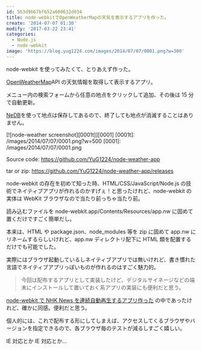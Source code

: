 ```yaml
---
id: 563d9b67bf652a600632d034
title: node-webkitでOpenWeatherMapの天気を表示するアプリを作った。
create: '2014-07-07 01:30'
modify: '2017-03-22 23:41'
categories:
  - Node.js
  - node-webkit
image: 'https://blog.yug1224.com/images/2014/07/07/0001.png?w=300'
---
```


node-webkit を使ってみたくて、とりあえず作った。

[OpenWeatherMap](http://openweathermap.org)API の天気情報を取得して表示するアプリ。

メニュー内の検索フォームから任意の地点をクリックして追加、その後は 15 分で自動更新。

[NeDB](https://github.com/louischatriot/nedb)を使って地点は保存してあるので、終了しても地点が消滅することはありません。

[![node-weather screenshot][0001t]][0001]
[0001t]: /images/2014/07/07/0001.png?w=500
[0001]: /images/2014/07/07/0001.png

Source code: https://github.com/YuG1224/node-weather-app

tar or zip: https://github.com/YuG1224/node-weather-app/releases

<!-- more -->

node-webkit の存在を初めて知った時、HTML/CSS/JavaScript/Node.js の技術でネイティブアプリが作れるのかすげぇ！と思ったけれど、node-webkit の実体は WebKit ブラウザなので当たり前っちゃ当たり前。

読み込むファイルを node-webkit.app/Contents/Resources/app.nw に固めて置くだけですごく簡単だし。

本来は、HTML や package.json、node_modules 等を zip に固めて app.nw にリネームするらしいけれど、app.nw ディレクトリ配下に HTML 類を配置するだけでも可能でした。

実際にはブラウザ起動しているしネイティブアプリでは無いけれど、書き慣れた言語でネイティブアプリっぽいものが作れるのはすごく魅力的。

> 今回は配布するアプリとして実装したけど、デジタルサイネージなどの端末にインストールして置いておく系アプリの実装にも便利だと思う。

[node-webkit で NHK News を連続自動再生するアプリ作った](http://shokai.org/blog/archives/8586) の中であったけれど、確かに同感。便利だと思う。

個人的には、これで配布する形にしてしまえば、アクセスしてくるブラウザやバージョンを指定できるので、各ブラウザ毎のテストが減るしすごく嬉しい。

IE 対応とか IE 対応とか...
